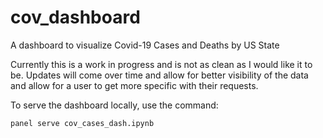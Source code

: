 # cov_dashboard
A dashboard to visualize Covid-19 Cases and Deaths by US State

Currently this is a work in progress and is not as clean as I would like it to be. Updates will come over time and allow for better visibility of the data
and allow for a user to get more specific with their requests. 


To serve the dashboard locally, use the command:

```panel serve cov_cases_dash.ipynb```
